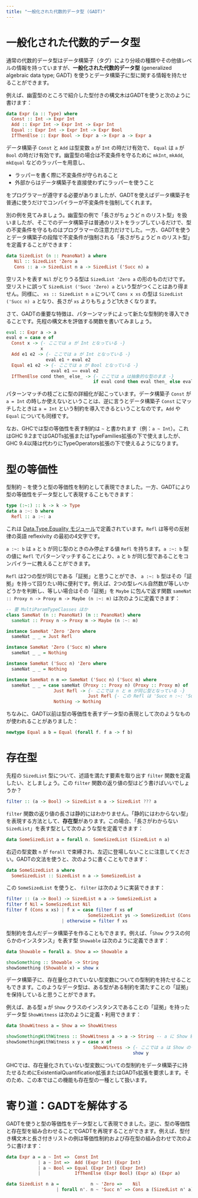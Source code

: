 ```yaml
---
title: "一般化された代数的データ型 (GADT)"
---
```


# 一般化された代数的データ型

通常の代数的データ型はデータ構築子（タグ）により分岐の種類やその他値レベルの情報を持っていますが、**一般化された代数的データ型** (generalized algebraic data type; GADT) を使うとデータ構築子に型に関する情報を持たせることができます。

例えば、幽霊型のところで紹介した型付きの構文木はGADTを使うと次のように書けます：

```haskell
data Expr (a :: Type) where
  Const :: Int -> Expr Int
  Add :: Expr Int -> Expr Int -> Expr Int
  Equal :: Expr Int -> Expr Int -> Expr Bool
  IfThenElse :: Expr Bool -> Expr a -> Expr a -> Expr a
```

データ構築子 `Const` と `Add` は型変数 `a` が `Int` の時だけ有効で、 `Equal` は `a` が `Bool` の時だけ有効です。幽霊型の場合は不変条件を守るために `mkInt`, `mkAdd`, `mkEqual` などのラッパーを用意し、

* ラッパーを書く際に不変条件が守られること
* 外部からはデータ構築子を直接使わずにラッパーを使うこと

をプログラマーが遵守する必要がありましたが、GADTを使えばデータ構築子を普通に使うだけでコンパイラーが不変条件を強制してくれます。

別の例を見てみましょう。幽霊型の例で「長さがちょうど n のリスト型」を扱いましたが、そこでのデータ構築子は普通のリストをラップしているだけで、型の不変条件を守るものはプログラマーの注意力だけでした。一方、GADTを使うとデータ構築子の段階で不変条件が強制される「長さがちょうど n のリスト型」を定義することができます：

```haskell
data SizedList (n :: PeanoNat) a where
   Nil :: SizedList 'Zero a
   Cons :: a -> SizedList n a -> SizedList ('Succ n) a
```

空リストを表す `Nil` がとりうる型は `SizedList 'Zero a` の形のものだけです。空リストに誤って `SizedList ('Succ 'Zero) a` という型がつくことはあり得ません。同様に、 `xs :: SizedList n a` について `Cons x xs` の型は `SizedList ('Succ n) a` となり、長さが `xs` よりもちょうど1大きくなります。

さて、GADTの重要な特徴は、パターンマッチによって新たな型制約を導入できることです。先程の構文木を評価する関数を書いてみましょう。

```haskell
eval :: Expr a -> a
eval e = case e of
  Const x -> {- ここでは a が Int となっている -}
             x
  Add e1 e2 -> {- ここでは a が Int となっている -}
               eval e1 + eval e2
  Equal e1 e2 -> {- ここでは a が Bool となっている -}
                 eval e1 == eval e2
  IfThenElse cond then_ else_ -> {- ここでは a は抽象的な型のまま -}
                                 if eval cond then eval then_ else eval else_
```

パターンマッチの枝ごとに型の詳細化が起こっています。データ構築子 `Const` が `a = Int` の時しか使えないということは、逆に言うとデータ構築子 `Const` にマッチしたときは `a = Int` という制約を導入できるということなのです。`Add` や `Equal` についても同様です。

なお、GHCでは型の等価性を表す制約は `~` と書かれます（例：`a ~ Int`）。これはGHC 9.2まではGADTs拡張またはTypeFamilies拡張の下で使えましたが、GHC 9.4以降は代わりにTypeOperators拡張の下で使えるようになります。

# 型の等価性

型制約 `~` を使うと型の等価性を制約として表現できました。一方、GADTにより型の等価性をデータ型として表現することもできます：

```haskell
type (:~:) :: k -> k -> Type
data a :~: b where
  Refl :: a :~: a
```

これは [Data.Type.Equality モジュール](https://hackage.haskell.org/package/base-4.16.0.0/docs/Data-Type-Equality.html)で定義されています。`Refl` は等号の反射律の英語 reflexivity の最初の4文字です。

`a :~: b` は `a` と `b` が同じ型のときのみ停止する値 `Refl` を持ちます。`a :~: b` 型の値に `Refl` でパターンマッチすることにより、`a` と `b` が同じ型であることをコンパイラーに教えることができます。

`Refl` は2つの型が同じである「証拠」と思うことができ、 `a :~: b` 型はその「証拠」を持って回りたい時に便利です。例えば、2つの型レベル自然数が等しいかどうかを判断し、等しい場合はその「証拠」を `Maybe` に包んで返す関数 `sameNat :: Proxy n -> Proxy m -> Maybe (n :~: m)` は次のように定義できます：

```haskell
-- 要 MultiParamTypeClasses ほか
class SameNat (n :: PeanoNat) (m :: PeanoNat) where
  sameNat :: Proxy n -> Proxy m -> Maybe (n :~: m)

instance SameNat 'Zero 'Zero where
  sameNat _ _ = Just Refl

instance SameNat 'Zero ('Succ m) where
  sameNat _ _ = Nothing

instance SameNat ('Succ n) 'Zero where
  sameNat _ _ = Nothing

instance SameNat n m => SameNat ('Succ n) ('Succ m) where
  sameNat _ _ = case sameNat (Proxy :: Proxy n) (Proxy :: Proxy m) of
                  Just Refl -> {- ここでは n と m が同じ型となっている -}
                               Just Refl {- この Refl は 'Succ n :~: 'Succ m 型だが、 n と m が同じ型なのでコンパイルが通る -}
                  Nothing -> Nothing
```

ちなみに、GADT以前は型の等価性を表すデータ型の表現として次のようなものが使われることがありました：

```haskell
newtype Equal a b = Equal (forall f. f a -> f b)
```

# 存在型

先程の `SizedList` 型について、述語を満たす要素を取り出す `filter` 関数を定義したい、としましょう。この `filter` 関数の返り値の型はどう書けばいいでしょうか？

```haskell
filter :: (a -> Bool) -> SizedList n a -> SizedList ??? a
```

`filter` 関数の返り値の長さは静的にはわかりません。「静的にはわからない型」を表現する方法として、**存在型**があります。この場合、「長さがわからない `SizedList`」を表す型として次のような型を定義できます：

```haskell
data SomeSizedList a = forall n. SomeSizedList (SizedList n a)
```

右辺の型変数 `n` が `forall` で束縛され、左辺に登場しないことに注意してください。GADTの文法を使うと、次のように書くこともできます：

```haskell
data SomeSizedList a where
  SomeSizedList :: SizedList n a -> SomeSizedList a
```

この `SomeSizedList` を使うと、 `filter` は次のように実装できます：

```haskell
filter :: (a -> Bool) -> SizedList n a -> SomeSizedList a
filter f Nil = SomeSizedList Nil
filter f (Cons x xs) | f x = case filter f xs of
                               SomeSizedList ys -> SomeSizedList (Cons x ys)
                     | otherwise = filter f xs
```

型制約を含んだデータ構築子を作ることもできます。例えば、「`Show` クラスの何らかのインスタンス」を表す型 `Showable` は次のように定義できます： 

```haskell
data Showable = forall a. Show a => Showable a

showSomething :: Showable -> String
showSomething (Showable x) = show x
```

データ構築子に、存在量化されていない型変数についての型制約を持たせることもできます。このようなデータ型は、ある型がある制約を満たすことの「証拠」を保持していると思うことができます。

例えば、ある型 `a` が `Show` クラスのインスタンスであることの「証拠」を持ったデータ型 `ShowWitness` は次のように定義・利用できます：

```haskell
data ShowWitness a = Show a => ShowWitness

showSomethingWithWitness :: ShowWitness a -> a -> String -- a に Show 制約は課されていない
showSomethingWithWitness x y = case x of
                                 ShowWitness -> {- ここでは a は Show のインスタンス -}
                                                show y
```

GHCでは、存在量化されていない型変数についての型制約をデータ構築子に持たせるためにExistentialQuantification拡張またはGADTs拡張を要求します。そのため、この本ではこの機能も存在型の一種として扱います。

# 寄り道：GADTを解体する

GADTを使うと型の等価性をデータ型として表現できました。逆に、型の等価性と存在型を組み合わせることでGADTを再現することができます。例えば、型付き構文木と長さ付きリストの例は等価性制約および存在型の組み合わせで次のように書けます：

```haskell
data Expr a = a ~ Int =>  Const Int
            | a ~ Int =>  Add (Expr Int) (Expr Int)
            | a ~ Bool => Equal (Expr Int) (Expr Int)
            |             IfThenElse (Expr Bool) (Expr a) (Expr a)

data SizedList n a =            n ~ 'Zero =>    Nil
                   | forall n'. n ~ 'Succ n' => Cons a (SizedList n' a)
```
